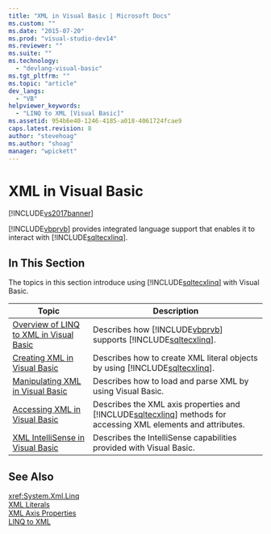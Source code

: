 ```yaml
---
title: "XML in Visual Basic | Microsoft Docs"
ms.custom: ""
ms.date: "2015-07-20"
ms.prod: "visual-studio-dev14"
ms.reviewer: ""
ms.suite: ""
ms.technology: 
  - "devlang-visual-basic"
ms.tgt_pltfrm: ""
ms.topic: "article"
dev_langs: 
  - "VB"
helpviewer_keywords: 
  - "LINQ to XML [Visual Basic]"
ms.assetid: 954b6e40-1246-4185-a018-4061724fcae9
caps.latest.revision: 8
author: "stevehoag"
ms.author: "shoag"
manager: "wpickett"
---
```

# XML in Visual Basic
[!INCLUDE[vs2017banner](../../../../includes/vs2017banner.md)]

[!INCLUDE[vbprvb](../../../../includes/vbprvb-md.md)] provides integrated language support that enables it to interact with [!INCLUDE[sqltecxlinq](../../../../includes/sqltecxlinq-md.md)].  
  
## In This Section  
 The topics in this section introduce using [!INCLUDE[sqltecxlinq](../../../../includes/sqltecxlinq-md.md)] with Visual Basic.  
  
|Topic|Description|  
|-----------|-----------------|  
|[Overview of LINQ to XML in Visual Basic](../../../../visual-basic/programming-guide/language-features/xml/overview-of-linq-to-xml.md)|Describes how [!INCLUDE[vbprvb](../../../../includes/vbprvb-md.md)] supports [!INCLUDE[sqltecxlinq](../../../../includes/sqltecxlinq-md.md)].|  
|[Creating XML in Visual Basic](../../../../visual-basic/programming-guide/language-features/xml/creating-xml.md)|Describes how to create XML literal objects by using [!INCLUDE[sqltecxlinq](../../../../includes/sqltecxlinq-md.md)].|  
|[Manipulating XML in Visual Basic](../../../../visual-basic/programming-guide/language-features/xml/manipulating-xml.md)|Describes how to load and parse XML by using Visual Basic.|  
|[Accessing XML in Visual Basic](../../../../visual-basic/programming-guide/language-features/xml/accessing-xml.md)|Describes the XML axis properties and [!INCLUDE[sqltecxlinq](../../../../includes/sqltecxlinq-md.md)] methods for accessing XML elements and attributes.|  
|[XML IntelliSense in Visual Basic](../../../../visual-basic/programming-guide/language-features/xml/xml-intellisense.md)|Describes the IntelliSense capabilities provided with Visual Basic.|  
  
## See Also  
 <xref:System.Xml.Linq>   
 [XML Literals](../../../../visual-basic/language-reference/xml-literals/index.md)   
 [XML Axis Properties](../../../../visual-basic/language-reference/xml-axis/xml-axis-properties.md)   
 [LINQ to XML](http://msdn.microsoft.com/library/f0fe21e9-ee43-4a55-b91a-0800e5782c13)